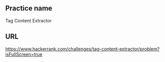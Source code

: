 ## Practice name
Tag Content Extractor

## URL
https://www.hackerrank.com/challenges/tag-content-extractor/problem?isFullScreen=true